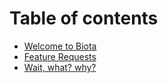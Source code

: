 # Table of contents

* [Welcome to Biota](README.md)
* [Feature Requests](https://biota.canny.io/features)
* [Wait, what? why?](wait-what-why.md)


